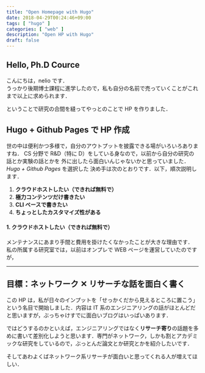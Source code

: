 ```yaml
---
title: "Open Homepage with Hugo"
date: 2018-04-29T00:24:46+09:00
tags: [ "hugo" ]
categories: [ "web" ]
description: "Open HP with Hugo"
draft: false
---
```


## Hello, Ph.D Cource
こんにちは，nelio です．  
うっかり後期博士課程に進学したので，私も自分の名前で売っていくことがこれまで以上に求められます．

ということで研究の合間を縫ってやっとのことで HP を作りました．

## Hugo + Github Pages で HP 作成
世の中は便利かつ多様で，自分のアウトプットを披露できる場がいろいろありますね．
CS 分野で R&D（特に D）をしている身なので，以前から自分の研究の話とか実験の話とかを
外に出したら面白いんじゃないかと思っていました．*Hugo +  Github Pages* を選択した
決め手は次のとおりです．以下，順次説明します．

1. **クラウドホストしたい（できれば無料で）**
1. **極力コンテンツだけ書きたい**
1. **CLI ベースで書きたい**
1. **ちょっとしたカスタマイズ性がある**

#### 1. クラウドホストしたい（できれば無料で）
メンテナンスにあまり手間と費用を掛けたくなかったことが大きな理由です．
私の所属する研究室では，以前はオンプレで WEB ページを運営していたのですが，


- - - 

## 目標：ネットワーク ✕ リサーチな話を面白く書く
この HP は，私が日々のインプットを「せっかくだから見えるところに置こう」という名目で開始しました．内容は IT 系のエンジニアリングの話がほとんどだと思いますが，ぶっちゃけすでに面白いブログはいっぱいあります．

ではどうするのかといえば，エンジニアリングではなく**リサーチ寄り**の話題を多めに書いて差別化しようと思います．専門がネットワーク，しかも割とアカデミックな研究をしているので，ぶっとんだ論文とか研究とかを紹介したいです．


そしてあわよくばネットワーク系リサーチが面白いと思ってくれる人が増えてほしい．
